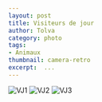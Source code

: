 ```yaml
---
layout: post
title: Visiteurs de jour
author: Tolva
category: photo
tags:
- Animaux
thumbnail: camera-retro
excerpt:  ...
---
```



![VJ1](https://farm2.staticflickr.com/1500/24098501563_d490664477_c.jpg)
![VJ2](https://farm2.staticflickr.com/1624/24631833491_70e513f75c_c.jpg)
![VJ3](https://farm2.staticflickr.com/1465/24699125726_43f4bf4f83_c.jpg)
